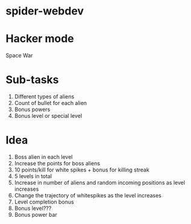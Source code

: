 # spider-webdev

# Hacker mode

Space War

# Sub-tasks

1. Different types of aliens
2. Count of bullet for each alien
3. Bonus powers
4. Bonus level or special level

# Idea

1. Boss alien in each level
2. Increase the points for boss aliens
3. 10 points/kill for white spikes + bonus for killing streak
4. 5 levels in total
5. Increase in number of aliens and random incoming positions as level increases
6. Change the trajectory of whitespikes as the level increases
7. Level completion bonus
8. Bonus level???
9. Bonus power bar
